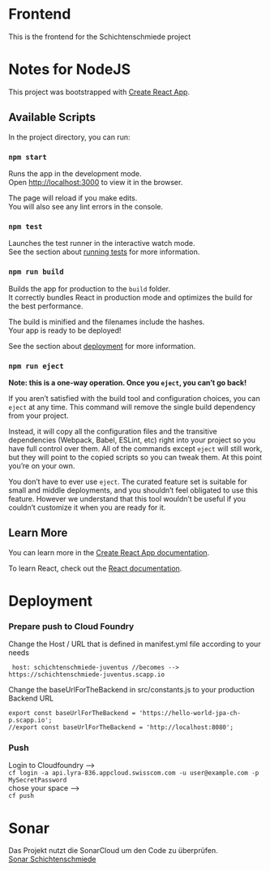 # Frontend
This is the frontend for the Schichtenschmiede project

# Notes for NodeJS

This project was bootstrapped with [Create React App](https://github.com/facebook/create-react-app).

## Available Scripts

In the project directory, you can run:

### `npm start`

Runs the app in the development mode.<br>
Open [http://localhost:3000](http://localhost:3000) to view it in the browser.

The page will reload if you make edits.<br>
You will also see any lint errors in the console.

### `npm test`

Launches the test runner in the interactive watch mode.<br>
See the section about [running tests](https://facebook.github.io/create-react-app/docs/running-tests) for more information.

### `npm run build`

Builds the app for production to the `build` folder.<br>
It correctly bundles React in production mode and optimizes the build for the best performance.

The build is minified and the filenames include the hashes.<br>
Your app is ready to be deployed!

See the section about [deployment](https://facebook.github.io/create-react-app/docs/deployment) for more information.

### `npm run eject`

**Note: this is a one-way operation. Once you `eject`, you can’t go back!**

If you aren’t satisfied with the build tool and configuration choices, you can `eject` at any time. This command will remove the single build dependency from your project.

Instead, it will copy all the configuration files and the transitive dependencies (Webpack, Babel, ESLint, etc) right into your project so you have full control over them. All of the commands except `eject` will still work, but they will point to the copied scripts so you can tweak them. At this point you’re on your own.

You don’t have to ever use `eject`. The curated feature set is suitable for small and middle deployments, and you shouldn’t feel obligated to use this feature. However we understand that this tool wouldn’t be useful if you couldn’t customize it when you are ready for it.

## Learn More

You can learn more in the [Create React App documentation](https://facebook.github.io/create-react-app/docs/getting-started).

To learn React, check out the [React documentation](https://reactjs.org/).

# Deployment

### Prepare push to Cloud Foundry

Change the Host / URL that is defined in manifest.yml file according to your needs
```
 host: schichtenschmiede-juventus //becomes --> https://schichtenschmiede-juventus.scapp.io
 ```
 Change the baseUrlForTheBackend in src/constants.js to your production Backend URL
```
export const baseUrlForTheBackend = 'https://hello-world-jpa-ch-p.scapp.io';
//export const baseUrlForTheBackend = 'http://localhost:8080';
```
### Push
Login to Cloudfoundry --> <br/>
`cf login -a api.lyra-836.appcloud.swisscom.com -u user@example.com -p MySecretPassword` <br/>
chose your space --> <br/>
`cf push`

# Sonar
 
 Das Projekt nutzt die SonarCloud um den Code zu überprüfen.  
 [Sonar Schichtenschmiede](https://sonarcloud.io/organizations/schichtenschmiede/projects)


